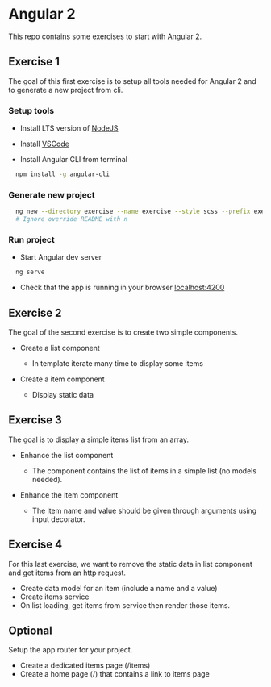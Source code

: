# Angular 2

This repo contains some exercises to start with Angular 2.

## Exercise 1

The goal of this first exercise is to setup all tools needed for Angular 2 and to generate a new project from cli.

### Setup tools

- Install LTS version of [NodeJS](https://nodejs.org/dist/v6.9.4/node-v6.9.4-x86.msi)

- Install [VSCode](https://code.visualstudio.com/Download)

- Install Angular CLI from terminal
```sh
  npm install -g angular-cli
```

### Generate new project
```sh
  ng new --directory exercise --name exercise --style scss --prefix exercise
  # Ignore override README with n
```

### Run project
- Start Angular dev server
```sh
  ng serve
```

- Check that the app is running in your browser [localhost:4200](http://localhost:4200)

## Exercise 2

The goal of the second exercise is to create two simple components.

- Create a list component
  - In template iterate many time to display some items

- Create a item component
  - Display static data

## Exercise 3

The goal is to display a simple items list from an array.

- Enhance the list component
  - The component contains the list of items in a simple list (no models needed).

- Enhance the item component
  - The item name and value should be given through arguments using input decorator.

## Exercise 4

For this last exercise, we want to remove the static data in list component and get items from an http request.

- Create data model for an item (include a name and a value)
- Create items service
- On list loading, get items from service then render those items.

## Optional

Setup the app router for your project.

- Create a dedicated items page (/items)
- Create a home page (/) that contains a link to items page

